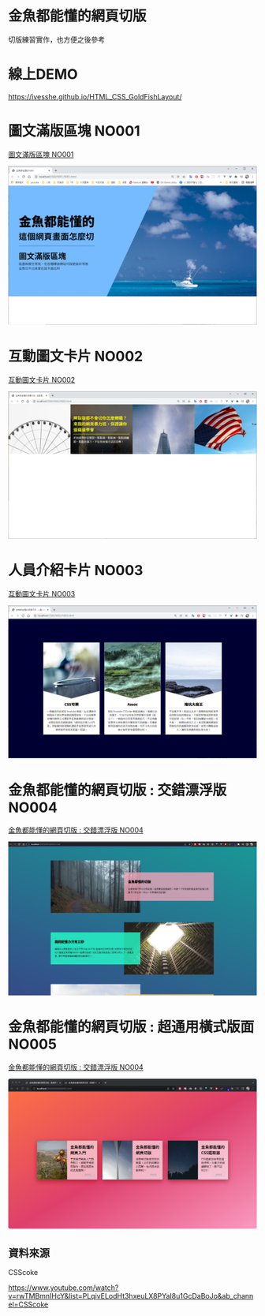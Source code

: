 
# 金魚都能懂的網頁切版

切版練習實作，也方便之後參考

# 線上DEMO

https://ivesshe.github.io/HTML_CSS_GoldFishLayout/

# 圖文滿版區塊 NO001

[圖文滿版區塊 NO001](./N001/N001.html)

![image](./images/20211207213142.png)

# 互動圖文卡片 NO002

[互動圖文卡片 NO002](./N002/N002.html)

![image](./images/20211208211942.png)

# 人員介紹卡片 NO003

[互動圖文卡片 NO003](./N003/N003.html)

![image](./images/20211209212532.png)

# 金魚都能懂的網頁切版 : 交錯漂浮版 NO004

[金魚都能懂的網頁切版 : 交錯漂浮版 NO004](./N004/N004.html)

![image](./images/Xnip20220611210007.jpg)

# 金魚都能懂的網頁切版 : 超通用橫式版面 NO005

[金魚都能懂的網頁切版 : 交錯漂浮版 NO004](./N005/N005.html)

![image](./images/Xnip2022-06-18_11-58-37.jpg)

## 資料來源

CSScoke

https://www.youtube.com/watch?v=rwTMBmnIHcY&list=PLqivELodHt3hxeuLX8PYaI8u1GcDaBoJo&ab_channel=CSScoke